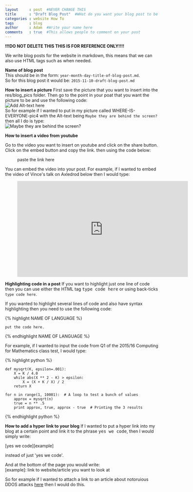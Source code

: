 ```yaml
---
layout     : post  #NEVER CHANGE THIS
title      : "Draft Blog Post"  #WHat do you want your blog post to be called
categories : website How To
tags       : blog
author     : Adam  #Write your name here
comments   : true  #This allows people to comment on your post
---
```


**!!!DO NOT DELETE THIS THIS IS FOR REFERENCE ONLY!!!!**

We write blog posts for the website in markdown, this means that we can also use HTML tags such as <kbd></kbd>
when needed.

**Name of blog post**  
This should be in the form: ```year-month-day-title-of-blog-post.md```.  
So for this blog post it would be: ```2015-11-10-draft-blog-post.md```
 
**How to insert a picture**
First save the picture that you want to insert into the res/blog_pics folder.
Then go to the point in your poat that you want the picture to be and use the following code:  
![Add Alt-text here](/res/blog_pics/name-of-your-pic.jpg)  
So for example if I wanted to put in my picture called WHERE-IS-EVERYONE-pic4 with the Alt-text being
`Maybe they are behind the screen?` then all I do is type:  
![Maybe they are behind the screen?](/res/blog_pics/WHERE-IS-EVERYONE-pic4.jpg)

**How to insert a video from youtube**

Go to the video you want to insert on youtube and click on the share button.
Click on the embed button and copy the link.
then using the code below:

<div class="video">
    <figure>
        paste the link here
    </figure>
</div>

You can embed the video into your post. For example, if I wanted to embed the video of Vince's talk
on Axledrod below then I would type:

<div class="video">
    <figure>
        <iframe width="560" height="315" src="https://www.youtube.com/embed/gbxv3pn9YB4" frameborder="0" allowfullscreen></iframe>
    </figure>
</div>


**Highlighting code in a post**
If you want to highlight just one line of code then you can use either the HTML tag <kbd>type code here</kbd>
or using back-ticks `type code here`.

If you wanted to highlight several lines of code and also have syntax highlighting then
you need to use the following code:

{% highlight NAME OF LANGUAGE %}

	put the code here.

{% endhighlight NAME OF LANGUAGE %}

For example, if I wanted to input the code from Q1 of the 2015/16 Computing for Mathematics class test,
I would type:

{% highlight python %}  

	def mysqrt(K, epsilon=.001):
	    X = K / 4.0
	    while abs(X ** 2 - K) > epsilon:
	        X = (X + K / X) / 2
	    return X

	for n in range(1, 10001):  # A loop to test a bunch of values
	    approx = mysqrt(n)
	    true = n ** .5
	    print approx, true, approx - true  # Printing the 3 results

{% endhighlight python %}

**How to add a hyper link to your blog**
If I wanted to put a hyper link into my blog at a certain point and link it to the phrase <kbd>yes we code</kbd>,
then I would simply write:  

[yes we code][example]  

instead of just 'yes we code'.

And at the bottom of the page you would write:  
[example]: link to website/article you want to look at

So for example if I wanted to attach a link to an article about notoruious DDOS attacks [here][first] then I would do this.


[first]: http://siliconangle.com/blog/2013/08/26/5-notorious-ddos-attacks-in-2013-big-problem-for-the-internet-of-things/
